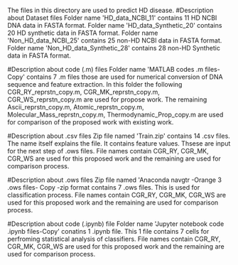 The files in this directory are used to predict HD disease. 
#Description about Dataset files
Folder name 'HD_data_NCBI_11' contains 11 HD NCBI DNA data in FASTA format.
Folder name 'HD_data_Synthetic_20' contains 20 HD synthetic data in FASTA format.
Folder name 'Non_HD_data_NCBI_25' contains 25 non-HD NCBI data in FASTA format.
Folder name 'Non_HD_data_Synthetic_28' contains 28 non-HD Synthetic data in FASTA format.

#Description about code (.m) files
Folder name 'MATLAB codes .m files-Copy' contains 7 .m files those are used for numerical conversion of DNA sequence and feature extraction.
In this folder the following CGR_RY_reprstn_copy.m, CGR_MK_reprstn_copy.m, CGR_WS_reprstn_copy.m are used for propose work.
The remaining Ascii_reprstn_copy.m, Atomic_reprstn_copy.m, Molecular_Mass_reprstn_copy.m, Thermodynamic_Prop_copy.m are used for comparison of the proposed work with existing work.

#Description about .csv files
Zip file named 'Train.zip' contains 14 .csv files. The name itself explains the file. It contains feature values. 
Thsese are input for the next step of .ows files. File names contain CGR_RY, CGR_MK, CGR_WS are used for this proposed work and the remaining are used for comparison process.

#Description about .ows files
Zip file named 'Anaconda navgtr -Orange 3 .ows files- Copy -zip format contains 7 .ows files. This is used for classification process. 
File names contain CGR_RY, CGR_MK, CGR_WS are used for this proposed work and the remaining are used for comparison process.

#Description about code (.ipynb) file
Folder name 'Jupyter notebook code .ipynb files-Copy' conatins 1 .ipynb file. This 1 file contains 7 cells for perfroming statistical analysis of classifiers.
File names contain CGR_RY, CGR_MK, CGR_WS are used for this proposed work and the remaining are used for comparison process.
